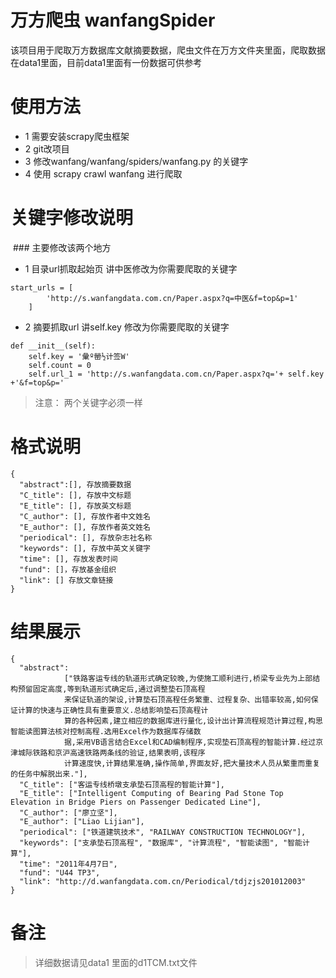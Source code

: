 # 万方爬虫 wanfangSpider
该项目用于爬取万方数据库文献摘要数据，爬虫文件在万方文件夹里面，爬取数据在data1里面，目前data1里面有一份数据可供参考

# 使用方法

  * 1 需要安装scrapy爬虫框架
  * 2 git改项目
  * 3 修改wanfang/wanfang/spiders/wanfang.py 的关键字
  * 4 使用 scrapy crawl wanfang 进行爬取
# 关键字修改说明
  ### 主要修改该两个地方
  
* 1 目录url抓取起始页 讲中医修改为你需要爬取的关键字
```
start_urls = [
        'http://s.wanfangdata.com.cn/Paper.aspx?q=中医&f=top&p=1'
    ]

```
* 2 摘要抓取url 讲self.key 修改为你需要爬取的关键字
```
def __init__(self):
    self.key = '彙º罃½计签W'
    self.count = 0
    self.url_1 = 'http://s.wanfangdata.com.cn/Paper.aspx?q='+ self.key +'&f=top&p='
```
> 注意： 两个关键字必须一样

# 格式说明
```
{
  "abstract":[], 存放摘要数据
  "C_title": [], 存放中文标题
  "E_title": [], 存放英文标题
  "C_author": [], 存放作者中文姓名
  "E_author": [], 存放作者英文姓名
  "periodical": [], 存放杂志社名称
  "keywords": [], 存放中英文关键字
  "time": [], 存放发表时间
  "fund": []，存放基金组织
  "link": [] 存放文章链接
}
```

# 结果展示
```
{
  "abstract":
            ["铁路客运专线的轨道形式确定较晚,为使施工顺利进行,桥梁专业先为上部结构预留固定高度,等到轨道形式确定后,通过调整垫石顶高程
            来保证轨道的架设,计算垫石顶高程任务繁重、过程复杂、出错率较高,如何保证计算的快速与正确性具有重要意义.总结影响垫石顶高程计
            算的各种因素,建立相应的数据库进行量化,设计出计算流程规范计算过程,构思智能读图算法核对控制高程.选用Excel作为数据库存储数
            据,采用VB语言结合Excel和CAD编制程序,实现垫石顶高程的智能计算.经过京津城际铁路和京沪高速铁路两条线的验证,结果表明,该程序
            计算速度快,计算结果准确,操作简单,界面友好,把大量技术人员从繁重而重复的任务中解脱出来."],
  "C_title": ["客运专线桥墩支承垫石顶高程的智能计算"],
  "E_title": ["Intelligent Computing of Bearing Pad Stone Top Elevation in Bridge Piers on Passenger Dedicated Line"],
  "C_author": ["廖立坚"],
  "E_author": ["Liao Lijian"], 
  "periodical": ["铁道建筑技术", "RAILWAY CONSTRUCTION TECHNOLOGY"],
  "keywords": ["支承垫石顶高程", "数据库", "计算流程", "智能读图", "智能计算"],
  "time": "2011年4月7日", 
  "fund": "U44 TP3", 
  "link": "http://d.wanfangdata.com.cn/Periodical/tdjzjs201012003"
}
```

# 备注
> 详细数据请见data1 里面的d1TCM.txt文件
